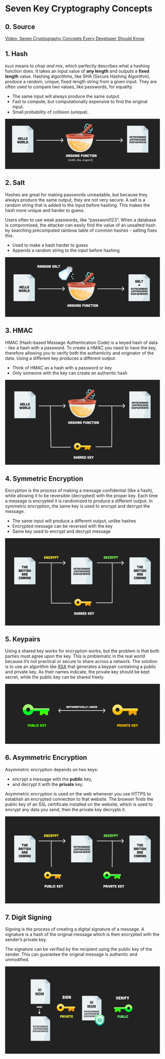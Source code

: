 # Seven Key Cryptography Concepts

## 0. Source
[Video: Seven Cryptography Concepts Every Developer Should Know](https://fireship.io/lessons/node-crypto-examples/)

## 1. Hash
`Hash` means to *chop and mix*, which perfectly describes what a hashing function does.
It takes an input value of **any length** and outputs a **fixed length** value.
Hashing algorithms, like SHA (Secure Hashing Algorithm), produce a random, unique, fixed-length string from a given input.
They are often used to compare two values, like passwords, for equality.
- The same input will always produce the same output.
- Fast to compute, but computationally expensive to find the original input.
- Small probability of collision (unique).

![01_hash_function_diagram](../img/01_hash.png)

## 2. Salt
Hashes are great for making passwords unreadable, but because they always produce the same output, they are not very secure.
A salt is a random string that is added to the input before hashing.
This makes the hash more unique and harder to guess.

Users often to use weak passwords, like “password123”.
When a database is compromised, the attacker can easily find the value of an unsalted hash by searching precomputed rainbow table of common hashes - salting fixes this.
- Used to make a hash harder to guess
- Appends a random string to the input before hashing

![02_salt_diagram](../img/02_salt.png)

## 3. HMAC
HMAC (Hash-based Message Authentication Code) is a keyed hash of data - like a hash with a password.
To create a HMAC you need to have the key, therefore allowing you to verify both the authenticity and originator of the data.
Using a different key produces a different output.

- Think of HMAC as a hash with a password or key
- Only someone with the key can create an authentic hash

![03_HMAC_diagram](../img/03_hmac.png)

## 4. Symmetric Encryption
Encryption is the process of making a message confidential (like a hash), while allowing it to be reversible (decrypted) with the proper key.
Each time a message is encrypted it is randomized to produce a different output.
In symmetric encryption, the same key is used to encrypt and decrypt the message.

- The same input will produce a different output, unlike hashes
- Encrypted message can be reversed with the key
- Same key used to encrypt and decrypt message

![04_symmetric_encryption_diagram](../img/04_symmetric_encryption.png)

## 5. Keypairs
Using a shared key works for encryption works, but the problem is that both parties must agree upon the key. 
This is problematic in the real world because it’s not practical or secure to share across a network.
The solution is to use an algorithm like [RSA](https://en.wikipedia.org/wiki/RSA_(cryptosystem)) that generates a keypair containing a public and private key. As their names indicate, the private key should be kept secret, while the public key can be shared freely.

![05_keypairs_diagram](../img/05_keypairs.png)

## 6. Asymmetric Encryption
Asymmetric encryption depends on two keys:
- encrypt a message with the **public** key,
- and decrypt it with the **private** key.

Asymmetric encryption is used on the web whenever you use HTTPS to establish an encrypted connection to that website.
The browser finds the public key of an SSL certificate installed on the website, which is used to encrypt any data you send, then the private key decrypts it.

![06_asymmetric_encryption_diagram](../img/06_asymmetric_encryption.png)

## 7. Digit Signing
Signing is the process of creating a digital signature of a message.
A signature is a hash of the original message which is then encrypted with the sender’s private key.

The signature can be verified by the recipient using the public key of the sender.
This can guarantee the original message is authentic and unmodified.

![07_signing_diagram](../img/07_signing.png)